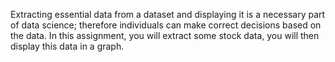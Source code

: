 Extracting essential data from a dataset and displaying it is a necessary part of data science;
therefore individuals can make correct decisions based on the data. In this assignment, you will
extract some stock data, you will then display this data in a graph.
